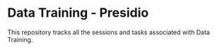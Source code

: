 # Data Training - Presidio

This repository tracks all the sessions and tasks associated with Data Training.